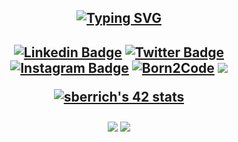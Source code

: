 ##
<h2 align="center">

[![Typing SVG](https://readme-typing-svg.herokuapp.com?color=F77B78&lines=Nice+to+meet+you%2C+;I'm+Samir+Berrichi%2C;Front-end++developer%2C+;I'm+from+Morocco%2C;living+in+Khouribga+%F0%9F%8C%B1;+I%E2%80%99m+currently+studying+at+1337)](https://git.io/typing-svg)
##
  <h2 align="center">
    
  [![Linkedin Badge](https://img.shields.io/badge/-LinkedIn-0e76a8?style=flat-square&logo=Linkedin&logoColor=white)](https://linkedin.com/in/samirberrichi)
[![Twitter Badge](https://img.shields.io/badge/-Twitter-00acee?style=flat-square&logo=Twitter&logoColor=white)](https://twitter.com/samirberrichi)
[![Instagram Badge](https://img.shields.io/badge/-Instagram-e4405f?style=flat-square&logo=Instagram&logoColor=white)](https://instagram.com/samirberrichi/)
<a href="https://profile.intra.42.fr/users/sberrich" target="_blank"><img src="https://img.shields.io/badge/Born2Code-%23FF6950.svg?style=flat-square&logo=42" alt="Born2Code"></a>
 ![](https://komarev.com/ghpvc/?username=sberrich)
    
[![sberrich's 42 stats](https://badge.mediaplus.ma/darkblue/sberrich)](https://github.com/oakoudad/badge42)
    
<img align="center" src="https://github-readme-stats.vercel.app/api?username=sberrich&show_icons=true&theme=dracula" />
    
<img align="center" src="https://github-readme-stats.vercel.app/api/top-langs/?username=sberrich&layout=compact" />




